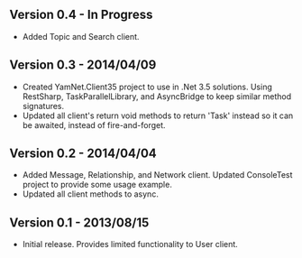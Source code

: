 ## Version 0.4 - In Progress
  * Added Topic and Search client.

## Version 0.3 - 2014/04/09
  * Created YamNet.Client35 project to use in .Net 3.5 solutions. Using RestSharp, TaskParallelLibrary, and AsyncBridge to keep similar method signatures.
  * Updated all client's return void methods to return 'Task' instead so it can be awaited, instead of fire-and-forget. 

## Version 0.2 - 2014/04/04
  * Added Message, Relationship, and Network client. Updated ConsoleTest project to provide some usage example.
  * Updated all client methods to async.

## Version 0.1 - 2013/08/15
  * Initial release. Provides limited functionality to User client.